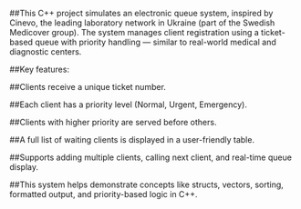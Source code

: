 ##This C++ project simulates an electronic queue system, inspired by Cinevo, the leading laboratory network in Ukraine (part of the Swedish Medicover group). The system manages client registration using a ticket-based queue with priority handling — similar to real-world medical and diagnostic centers.

##Key features:

##Clients receive a unique ticket number.

##Each client has a priority level (Normal, Urgent, Emergency).

##Clients with higher priority are served before others.

##A full list of waiting clients is displayed in a user-friendly table.

##Supports adding multiple clients, calling next client, and real-time queue display.

##This system helps demonstrate concepts like structs, vectors, sorting, formatted output, and priority-based logic in C++.
